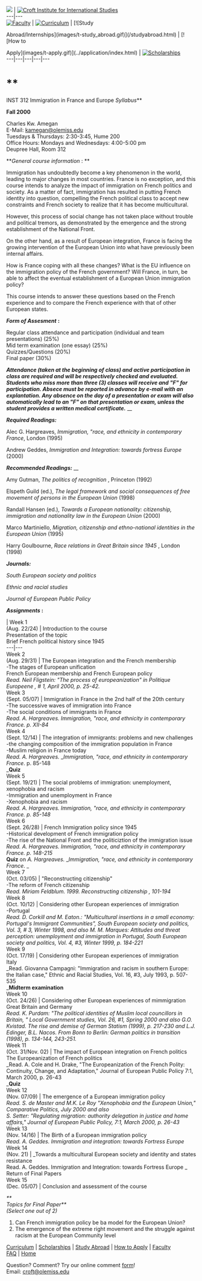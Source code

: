![](images/world.small.gif) |  [![Croft Institute for International
Studies](../images/croft-banner400x80.jpg)](../index.html)  
---|---  
[
](../curriculum.html)[![Faculty](images/t-faculty.gif)](../faculty/index.html)
|  [
](../scholarships.html)[![Curriculum](images/t-curriculum.gif)](../curriculum.html)
| [![Study

Abroad/Internships](images/t-study_abroad.gif)](/studyabroad.html) |  [
](/studyabroad.html)[![How to

Apply](images/t-apply.gif)](../application/index.html) |
[![Scholarships](images/t-scholarships.gif)](../scholarships.html)  
---|---|---|---|---  
  
# **  
INST 312 Immigration in France and Europe _Syllabus_**

**Fall 2000**  
  
Charles Kw. Amegan  
E-Mail: kamegan@olemiss.edu  
Tuesdays  & Thursdays: 2:30-3:45, Hume 200  
Office Hours: Mondays and Wednesdays: 4:00-5:00 pm  
Deupree Hall, Room 312

**_General course information_ : **

Immigration has undoubtedly become a key phenomenon in the world, leading to
major changes in most countries. France is no exception, and this course
intends to analyze the impact of immigration on French politics and society.
As a matter of fact, immigration has resulted in putting French identity into
question, compelling the French political class to accept new constraints and
French society to realize that it has become multicultural.

However, this process of social change has not taken place without trouble and
political tremors, as demonstrated by the emergence and the strong
establishment of the National Front.

On the other hand, as a result of European integration, France is facing the
growing intervention of the European Union into what have previously been
internal affairs.

How is France coping with all these changes? What is the EU influence on the
immigration policy of the French government? Will France, in turn, be able to
affect the eventual establishment of a European Union immigration policy?

This course intends to answer these questions based on the French experience
and to compare the French experience with that of other European states.

_**Form of Assesment**_ **:**

Regular class attendance and participation (individual and team presentations)
(25%)  
Mid term examination (one essay) (25%)  
Quizzes/Questions (20%)  
Final paper (30%)

_**Attendance (taken at the beginning of class) and active participation in
class are required and will be respectively checked and evaluated. Students
who miss more than three (3) classes will receive and "F" for participation.
Absece must be reported in advance by e-mail with an explantation. Any absence
on the day of a presentation or exam will also automatically lead to an "F" on
that presentation or exam, unless the student provides a written medical
certificate.**_ __

_**Required Readings:**_

Alec G. Hargreaves, _Immigration, "race, and ethnicity in contemporary
France_, London (1995)

Andrew Geddes, _Immigration and Integration: towards fortress Europe_ (2000)

**_Recommended Readings:_** __

Amy Gutman, _The politics of recognition_ , Princeton (1992)

Elspeth Guild (ed.), _The legal framework and social consequences of free
movement of persons in the European Union_ (1998)

Randall Hansen (ed.), _Towards a European nationality: citizenship,
immigration and nationality law in the European Union_ (2000)

Marco Martiniello, _Migration, citizenship and ethno-national identities in
the European Union_ (1995)

Harry Goulbourne, _Race relations in Great Britain since 1945_ , London (1998)

_**Journals:**_

_South European society and politics_

_Ethnic and racial studies_

_Journal of European Public Policy_

**_Assignments_ :**

| Week 1  
(Aug. 22/24) | Introduction to the course  
Presentation of the topic  
Brief French political history since 1945  
---|---  
Week 2  
(Aug. 29/31) | The European integration and the French membership  
-The stages of European unification  
French European membership and French European policy  
_Read. Neil Fligstein: "The process of europeanization" in _Politique
Europeene_ , # 1, April 2000, p. 25-42._  
Week 3  
(Sept. 05/07) | Immigration in France in the 2nd half of the 20th century  
-The successive waves of immigration into France  
-The social conditions of immigrants in France  
_Read. A. Hargreaves. _Immigration, "race, and ethnicity in contemporary
France_. p. XII-84_  
Week 4  
(Sept. 12/14) | The integration of immigrants: problems and new challenges  
-the changing composition of the immigration population in France  
-Muslim religion in France today  
_Read. A. Hargreaves._ __Immigration, "race, and ethnicity in contemporary
France_. p. 85-148  
_**Quiz**  
Week 5  
(Sept. 19/21) | The social problems of immigration: unemployment, xenophobia
and racism  
-Immigration and unemployment in France  
-Xenophobia and racism  
_Read. A. Hargreaves._ __Immigration, "race, and ethnicity in contemporary
France_. p. 85-148_  
Week 6  
(Sept. 26/28) | French Immigration policy since 1945  
-Historical development of French immigration policy  
-The rise of the National Front and the politiciztion of the immigration issue  
_Read. A. Hargreaves._ __Immigration, "race, and ethnicity in contemporary
France_. p. 148-215_  
**Quiz** on _A. Hargreaves._ __Immigration, "race, and ethnicity in
contemporary France_. _  
Week 7  
(Oct. 03/05) | "Reconstructing citizenship"  
-The reform of French citizenship  
_Read. Miriam Feldblum. 1999. _Reconstructing citizenship_ , 101-194_  
Week 8  
(Oct. 10/12) | Considering other European experiences of immigration  
-Portugal  
_Read. D. Corkill and M. Eaton.: "Multicultural insertions in a small economy:
Portugal's Immigrant Communities", South European society and politics, Vol.
3, # 3, Winter 1998, and also M. M. Marques: Attitudes and threat perception:
unemployment and immigration in Portugal, South European society and politics,
Vol. 4, #3, Winter 1999, p. 184-221_  
Week 9  
(Oct. 17/19) | Considering other European experiences of immigration  
Italy  
_Read. Giovanna Campagni: "Immigration and racism in southern Europe: the
Italian case," Ethnic and Racial Studies, Vol. 16, #3, July 1993, p. 507-535  
_**Midterm examination**  
Week 10  
(Oct. 24/26) | Considering other European experiences of mimmigration  
Great Britain and Germany  
_Read. K. Purdam: "The political identities of Muslim local councillors in
Britain, " Local Government studies, Vol. 26, #1, Spring 2000 and also G.O.
Kvistad. The rise and demise of German Statism (1999), p. 217-230 and L.J.
Edinger, B.L. Nacos. From Bonn to Berlin: German politics in transition
(1998), p. 134-144, 243-251._  
Week 11  
(Oct. 31/Nov. 02) | The impact of European integration on French politics  
The Europeanization of French politics  
_Read. A. Cole and H. Drake, "The Europeanization of the French Polity:
Continuity, Change, and Adaptation," Journal of European Public Policy 7:1,
March 2000, p. 26-43  
_**Quiz**  
Week 12  
(Nov. 07/09) | The emergence of a European immigration policy  
_Read. S. de Master and M.K. Le Roy "Xenophobia and the European Union,"
Comparative Politics, July 2000 and also  
S. Setter: "Regulating migration: authority delegation in justice and home
affairs," Journal of European Public Policy, 7:1, March 2000, p. 26-43_  
Week 13  
(Nov. 14/16) | The Birth of a European immigration policy  
_Read. A. Geddes. Immigration and integration: towards Fortress Europe_  
Week 14  
(Nov. 21) | _Towards a multicultural European society and identity and states
resistance  
Read. A. Geddes. Immigration and Integration: towards Fortress Europe _  
Return of Final Papers  
Week 15  
(Dec. 05/07) | Conclusion and assessment of the course  
  
_**  
Topics for Final Paper**_  
_(Select one out of 2)_

1) Can French immigration policy be ba model for the European Union?  
2) The emergence of the extreme right movement and the struggle against racism
at the European Community level

  
[Curriculum](../curriculum.html) | [Scholarships](../scholarships.html) |
[Study Abroad](../studyabroad.html) | [How to
Apply](../application/index.html) | [Faculty](../faculty/index.html)  
[FAQ](../faq.html) | [Home](../faculty/index.html)  
  
Question? Comment? Try our online comment [form](../form.html)!  
Email: [croft@olemiss.edu](mailto:croft@olemiss.edu)

